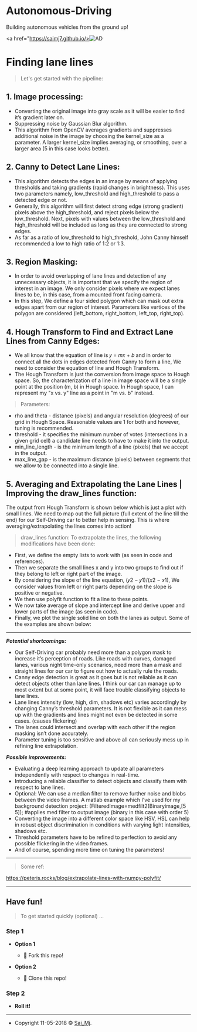 # Autonomous-Driving
Building autonomous vehicles from the ground up!

<a href="https://saimj7.github.io/><img src="https://imgur.com/zsNhRls" title="AD" alt="AD"></a>

<!-- [![FVCproductions](https://avatars1.githubusercontent.com/u/4284691?v=3&s=200)](http://fvcproductions.com) -->


# Finding lane lines

> Let's get started with the pipeline:

## 1. Image processing:

- Converting the original image into gray scale as it will be easier to find it’s gradient later on.
- Suppressing noise by Gaussian Blur algorithm.
- This algorithm from OpenCV averages gradients and suppresses additional noise in the image by choosing the kernel_size as a parameter. A larger kernel_size implies averaging, or smoothing, over a larger area (5 in this case looks better).

## 2. Canny to Detect Lane Lines:

- This algorithm detects the edges in an image by means of applying thresholds and taking gradients (rapid changes in brightness). This uses two parameters namely, low_threshold and high_threshold to pass a detected edge or not.
- Generally, this algorithm will first detect strong edge (strong gradient) pixels above the high_threshold, and reject pixels below the low_threshold. Next, pixels with values between the low_threshold and high_threshold will be included as long as they are connected to strong edges.
- As far as a ratio of low_threshold to high_threshold, John Canny himself recommended a low to high ratio of 1:2 or 1:3.

## 3. Region Masking: 

- In order to avoid overlapping of lane lines and detection of any unnecessary objects, it is important that we specify the region of interest in an image. We only consider pixels where we expect lanes lines to be, in this case, from a mounted front facing camera.
- In this step, We define a four sided polygon which can mask out extra edges apart from our region of interest. Parameters like vertices of the polygon are considered (left_bottom, right_bottom, left_top, right_top).

## 4.	Hough Transform to Find and Extract Lane Lines from Canny Edges: 

- We all know that the equation of line is 𝑦 = 𝑚𝑥 + 𝑏 and in order to connect all the dots in edges detected from Canny to form a line, We need to consider the equation of line and Hough Transform.
- The Hough Transform is just the conversion from image space to Hough space. So, the characterization of a line in image space will be a single point at the position (m, b) in Hough space. In Hough space, I can represent my "x vs. y" line as a point in "m vs. b" instead.

> Parameters:

- rho and theta - distance (pixels) and angular resolution (degrees) of our grid in Hough Space. Reasonable values are 1 for both and however, tuning is recommended.
- threshold - it specifies the minimum number of votes (intersections in a given grid cell) a candidate line needs to have to make it into the output.
- min_line_length - is the minimum length of a line (pixels) that we accept in the output.
- max_line_gap - is the maximum distance (pixels) between segments that we allow to be connected into a single line.

## 5.	Averaging and Extrapolating the Lane Lines | Improving the draw_lines function: 

The output from Hough Transform is shown below which is just a plot with small lines. We need to map out the full picture (full extent of the line till the end) for our Self-Driving car to better help in sensing. This is where averaging/extrapolating the lines comes into action!

> draw_lines function: To extrapolate the lines, the following modifications have been done:

- First, we define the empty lists to work with (as seen in code and references).
- Then we separate the small lines x and y into two groups to find out if they belong to left or right part of the image.
- By considering the slope of the line equation, (𝑦2 − 𝑦1)/(𝑥2 − 𝑥1), We consider values from left or right parts depending on the slope is positive or negative.
- We then use polyfit function to fit a line to these points.
- We now take average of slope and intercept line and derive upper and lower parts of the image (as seen in code).
- Finally, we plot the single solid line on both the lanes as output. Some of the examples are shown below:

---

***Potential shortcomings:***

- Our Self-Driving car probably need more than a polygon mask to increase it’s perception of roads. Like roads with curves, damaged lanes, various night time-only scenarios, need more than a mask and straight lines for our car to figure out how to actually rule the roads.
- Canny edge detection is great as it goes but is not reliable as it can detect objects other than lane lines. I think our car can manage up to most extent but at some point, it will face trouble classifying objects to lane lines.
- Lane lines intensity (low, high, dim, shadows etc) varies accordingly by changing Canny’s threshold parameters. It is not flexible as it can mess up with the gradients and lines might not even be detected in some cases. (causes flickering)
- The lanes could intersect and overlap with each other if the region masking isn’t done accurately.
- Parameter tuning is too sensitive and above all can seriously mess up in refining line extrapolation.

***Possible improvements:***

- Evaluating a deep learning approach to update all parameters independently with respect to changes in real-time.
- Introducing a reliable classifier to detect objects and classify them with respect to lane lines.
- Optional: We can use a median filter to remove further noise and blobs between the video frames. A matlab example which I’ve used for my background detection project:
(FilteredImage=medfilt2(Binaryimage,[5 5]); #applies med filter to output image (binary in this case with order 5)
- Converting the image into a different color space like HSV, HSL can help in robust object discrimination in conditions with varying light intensities, shadows etc.
- Threshold parameters have to be refined to perfection to avoid any possible flickering in the video frames.
- And of course, spending more time on tuning the parameters!

---

> Some ref:

https://peteris.rocks/blog/extrapolate-lines-with-numpy-polyfit/

---

## Have fun!

> To get started quickly (optional) ...

### Step 1

- **Option 1**
    - 🍴 Fork this repo!

- **Option 2**
    - 👯 Clone this repo!

### Step 2

- **Roll it!**

---

- Copyright 11-05-2018 © <a href="http://saimj7.github.io" target="_blank">Sai_Mj</a>.
